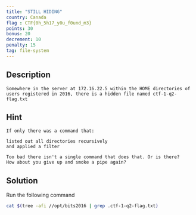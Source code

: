```yaml
---
title: "STILL HIDING"
country: Canada
flag : CTF{0h_5h17_y0u_f0und_m3}
points: 30
bonus: 20
decrement: 10
penalty: 15
tag: file-system
---
```


## Description

```
Somewhere in the server at 172.16.22.5 within the HOME directories of users registered in 2016, there is a hidden file named ctf-1-q2-flag.txt
```

## Hint

```
If only there was a command that:

listed out all directories recursively
and applied a filter

Too bad there isn't a single command that does that. Or is there?
How about you give up and smoke a pipe again?
```

## Solution

Run the following command

```bash
cat $(tree -afi //opt/bits2016 | grep .ctf-1-q2-flag.txt)
```
